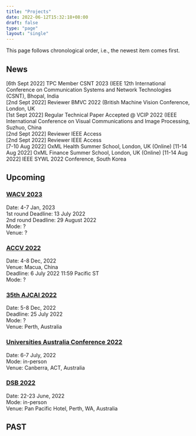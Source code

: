 ```yaml
---
title: "Projects"
date: 2022-06-12T15:32:18+08:00
draft: false
type: "page"
layout: "single"
---
```


This page follows chronological order, i.e., the newest item comes first.

## News

[6th Sept 2022] TPC Member CSNT 2023 (IEEE 12th International Conference on Communication Systems and Network Technologies (CSNT), Bhopal, India    
[2nd Sept 2022] Reviewer BMVC 2022 (British Machine Vision Conference, London, UK  
[1st Sept 2022] Regular Technical Paper Accepted @ VCIP 2022 (IEEE International Conference on Visual Communications and Image Processing, Suzhuo, China  
[2nd Sept 2022] Reviewer IEEE Access   
[2nd Sept 2022] Reviewer IEEE Access   
[7-10 Aug 2022] OxML Health Summer School, London, UK (Online)
[11-14 Aug 2022] OxML Finance Summer School, London, UK (Online)
[11-14 Aug 2022] IEEE SYWL 2022 Conference, South Korea




## Upcoming

### [WACV 2023](https://wacv2022.thecvf.com/home)

Date: 4-7 Jan, 2023  
1st round Deadline: 13 July 2022   
2nd round Deadline: 29 August 2022   
Mode: ?   
Venue: ?  

### [ACCV 2022](https://accv2022.org/en/)

Date: 4-8 Dec, 2022  
Venue: Macua, China  
Deadline: 6 July 2022 11:59 Pacific ST  
Mode: ?  

### [35th AJCAI 2022](https://ajcai2022.org/)

Date: 5-8 Dec, 2022  
Deadline: 25 July 2022   
Mode: ?  
Venue: Perth, Australia   

### [Universities Australia Conference 2022](https://ua.eventsair.com/2022uaconf/)  
Date: 6-7 July, 2022  
Mode: in-person  
Venue: Canberra, ACT, Australia  


### [DSB 2022](https://dsb.wadsih.org.au/)  

Date: 22-23 June, 2022  
Mode: in-person  
Venue: Pan Pacific Hotel, Perth, WA, Australia  

## PAST


